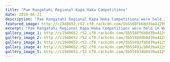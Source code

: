 ```yaml
---
title: "Pae Rangatahi Regional Kapa Haka Competitions"
date: 2018-06-21
description: "Pae Rangatahi Regional Kapa Haka Competitions were held in Waitara on 21 June 2018..."
featured_image: http://c1940652.r52.cf0.rackcdn.com/5b5560fbb8d39a41290007f8/pafter-they-performed-320.gif
excerpt: "Pae Rangatahi Regional Kapa Haka Competitions were held in Waitara on 21 June 2018."
gallery_image_1: http://c1940652.r52.cf0.rackcdn.com/5b5548f6b8d39a41290007c1/dwhaea-lynnaire-and-the-kapa-haka-group.gif
gallery_image_2: http://c1940652.r52.cf0.rackcdn.com/5b5548ddb8d39a41290007af/aaaaUntitled-1.gif
gallery_image_3: http://c1940652.r52.cf0.rackcdn.com/5b55492fb8d39a41290007de/pon-stage-6.gif
gallery_image_4: http://c1940652.r52.cf0.rackcdn.com/5b55491cb8d39a41290007d4/pgirls.1if.gif
gallery_image_5: http://c1940652.r52.cf0.rackcdn.com/5b554934b8d39a41290007e1/scalled-up-on-stage-to-sing-leightons-brother.gif
---
```

